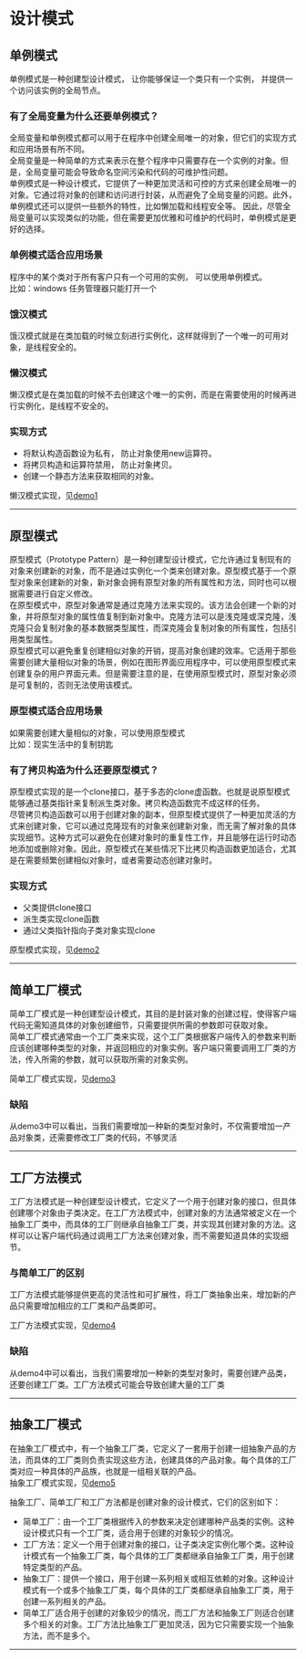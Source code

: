 
# 设计模式

## 单例模式
单例模式是一种创建型设计模式， 让你能够保证一个类只有一个实例， 并提供一个访问该实例的全局节点。
### 有了全局变量为什么还要单例模式？

全局变量和单例模式都可以用于在程序中创建全局唯一的对象，但它们的实现方式和应用场景有所不同。\
全局变量是一种简单的方式来表示在整个程序中只需要存在一个实例的对象。但是，全局变量可能会导致命名空间污染和代码的可维护性问题。\
单例模式是一种设计模式，它提供了一种更加灵活和可控的方式来创建全局唯一的对象。它通过将对象的创建和访问进行封装，从而避免了全局变量的问题。此外，单例模式还可以提供一些额外的特性，比如懒加载和线程安全等。
因此，尽管全局变量可以实现类似的功能，但在需要更加优雅和可维护的代码时，单例模式是更好的选择。
### 单例模式适合应用场景
程序中的某个类对于所有客户只有一个可用的实例， 可以使用单例模式。\
比如：windows 任务管理器只能打开一个
### 饿汉模式
饿汉模式就是在类加载的时候立刻进行实例化，这样就得到了一个唯一的可用对象，是线程安全的。
### 懒汉模式
懒汉模式是在类加载的时候不去创建这个唯一的实例，而是在需要使用的时候再进行实例化，是线程不安全的。
### 实现方式
* 将默认构造函数设为私有， 防止对象使用new运算符。
* 将拷贝构造和运算符禁用， 防止对象拷贝。
* 创建一个静态方法来获取相同的对象。


懒汉模式实现，见[demo1](https://github.com/neilyoguo/Design-Patterns-/tree/main/demo1)

***
## 原型模式
原型模式（Prototype Pattern）是一种创建型设计模式，它允许通过复制现有的对象来创建新的对象，而不是通过实例化一个类来创建对象。原型模式基于一个原型对象来创建新的对象，新对象会拥有原型对象的所有属性和方法，同时也可以根据需要进行自定义修改。\
在原型模式中，原型对象通常是通过克隆方法来实现的。该方法会创建一个新的对象，并将原型对象的属性值复制到新对象中。克隆方法可以是浅克隆或深克隆，浅克隆只会复制对象的基本数据类型属性，而深克隆会复制对象的所有属性，包括引用类型属性。\
原型模式可以避免重复创建相似对象的开销，提高对象创建的效率。它适用于那些需要创建大量相似对象的场景，例如在图形界面应用程序中，可以使用原型模式来创建复杂的用户界面元素。但是需要注意的是，在使用原型模式时，原型对象必须是可复制的，否则无法使用该模式。

### 原型模式适合应用场景
如果需要创建大量相似的对象，可以使用原型模式\
比如：现实生活中的复制钥匙

### 有了拷贝构造为什么还要原型模式？
原型模式实现的是一个clone接口，基于多态的clone虚函数。也就是说原型模式能够通过基类指针来复制派生类对象。拷贝构造函数完不成这样的任务。\
尽管拷贝构造函数可以用于创建对象的副本，但原型模式提供了一种更加灵活的方式来创建对象，它可以通过克隆现有的对象来创建新对象，而无需了解对象的具体实现细节。这种方式可以避免在创建对象时的重复性工作，并且能够在运行时动态地添加或删除对象。因此，原型模式在某些情况下比拷贝构造函数更加适合，尤其是在需要频繁创建相似对象时，或者需要动态创建对象时。

### 实现方式
* 父类提供clone接口
* 派生类实现clone函数
* 通过父类指针指向子类对象实现clone

原型模式实现，见[demo2](https://github.com/neilyoguo/Design-Patterns-/tree/main/demo2)
***


## 简单工厂模式
简单工厂模式是一种创建型设计模式，其目的是封装对象的创建过程，使得客户端代码无需知道具体的对象创建细节，只需要提供所需的参数即可获取对象。\
简单工厂模式通常由一个工厂类来实现，这个工厂类根据客户端传入的参数来判断应该创建哪种类型的对象，并返回相应的对象实例。客户端只需要调用工厂类的方法，传入所需的参数，就可以获取所需的对象实例。

简单工厂模式实现，见[demo3](https://github.com/neilyoguo/Design-Patterns-/tree/main/demo3)
### 缺陷
从demo3中可以看出，当我们需要增加一种新的类型对象时，不仅需要增加一产品对象类，还需要修改工厂类的代码，不够灵活
***
## 工厂方法模式
工厂方法模式是一种创建型设计模式，它定义了一个用于创建对象的接口，但具体创建哪个对象由子类决定。在工厂方法模式中，创建对象的方法通常被定义在一个抽象工厂类中，而具体的工厂则继承自抽象工厂类，并实现其创建对象的方法。这样可以让客户端代码通过调用工厂方法来创建对象，而不需要知道具体的实现细节。
### 与简单工厂的区别
工厂方法模式能够提供更高的灵活性和可扩展性，将工厂类抽象出来，增加新的产品只需要增加相应的工厂类和产品类即可。

工厂方法模式实现，见[demo4](https://github.com/neilyoguo/Design-Patterns-/tree/main/demo4)
### 缺陷
从demo4中可以看出，当我们需要增加一种新的类型对象时，需要创建产品类，还要创建工厂类。工厂方法模式可能会导致创建大量的工厂类
***

## 抽象工厂模式
在抽象工厂模式中，有一个抽象工厂类，它定义了一套用于创建一组抽象产品的方法，而具体的工厂类则负责实现这些方法，创建具体的产品对象。每个具体的工厂类对应一种具体的产品族，也就是一组相关联的产品。\
抽象工厂模式实现，见[demo5](https://github.com/neilyoguo/Design-Patterns-/tree/main/demo5)

抽象工厂、简单工厂和工厂方法都是创建对象的设计模式，它们的区别如下：
* 简单工厂：由一个工厂类根据传入的参数来决定创建哪种产品类的实例。这种设计模式只有一个工厂类，适合用于创建的对象较少的情况。
* 工厂方法：定义一个用于创建对象的接口，让子类决定实例化哪个类。这种设计模式有一个抽象工厂类，每个具体的工厂类都继承自抽象工厂类，用于创建特定类型的产品。
* 抽象工厂：提供一个接口，用于创建一系列相关或相互依赖的对象。这种设计模式有一个或多个抽象工厂类，每个具体的工厂类都继承自抽象工厂类，用于创建一系列相关的产品。
* 简单工厂适合用于创建的对象较少的情况，而工厂方法和抽象工厂则适合创建多个相关的对象。工厂方法比抽象工厂更加灵活，因为它只需要实现一个抽象方法，而不是多个。
***